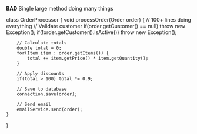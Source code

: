 **BAD**
Single large method doing many things

class OrderProcessor {
    void processOrder(Order order) {
        // 100+ lines doing everything
        // Validate customer
        if(order.getCustomer() == null) throw new Exception();
        if(!order.getCustomer().isActive()) throw new Exception();
        
        // Calculate totals
        double total = 0;
        for(Item item : order.getItems()) {
            total += item.getPrice() * item.getQuantity();
        }
        
        // Apply discounts
        if(total > 100) total *= 0.9;
        
        // Save to database
        connection.save(order);
        
        // Send email
        emailService.send(order);
    }
}